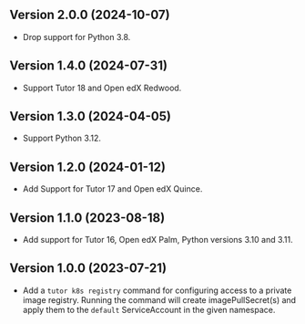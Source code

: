 Version 2.0.0 (2024-10-07)
-----------------------------

* Drop support for Python 3.8.

Version 1.4.0 (2024-07-31)
-----------------------------

* Support Tutor 18 and Open edX Redwood.

Version 1.3.0 (2024-04-05)
-----------------------------

* Support Python 3.12.

Version 1.2.0 (2024-01-12)
-----------------------------

* Add Support for Tutor 17 and Open edX Quince.

Version 1.1.0 (2023-08-18)
-----------------------------
* Add support for Tutor 16, Open edX Palm,
  Python versions 3.10 and 3.11.

Version 1.0.0 (2023-07-21)
-----------------------------

* Add a `tutor k8s registry` command for configuring 
  access to a private image registry. 
  Running the command will create imagePullSecret(s)
  and apply them to the `default` ServiceAccount in 
  the given namespace.
